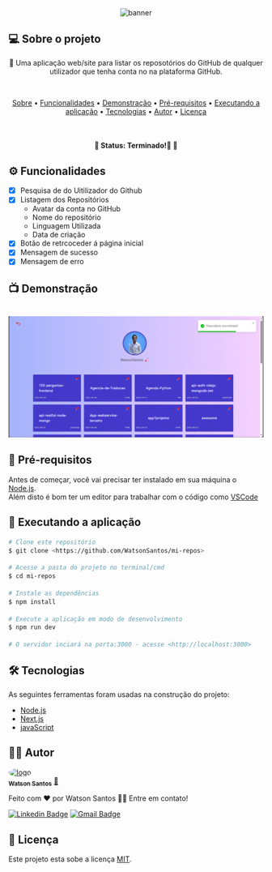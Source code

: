 <div align=center>
<img alt="banner" src="./src/app/favicon.ico" align=center/>  
</div>

## 💻 Sobre o projeto

<p align="center">🚀 Uma aplicação web/site para listar os reposotórios do GitHub de qualquer utilizador que tenha conta no na plataforma GitHub.</p>

<br>

<p align="center">
 <a href="#-sobre-o-projeto">Sobre</a> •
 <a href="#-funcionalidades">Funcionalidades</a> •
 <a href="#-demonstração">Demonstração</a> • 
 <a href="#-pré-requisitos">Pré-requisitos</a> • 
 <a href="#-executando-a-aplicação">Executando a aplicação</a> • 
 <a href="#-tecnologias">Tecnologias</a> • 
 <a href="#-autor">Autor</a> • 
 <a href="#user-content-licença">Licença</a>
</p>
<br>
<h4 align="center"> 
	🚩   Status:  Terminado!🚀   🚩
</h4>

## ⚙️ Funcionalidades

- [x] Pesquisa de do Uitilizador do Github
- [x] Listagem dos Repositórios
  - Avatar da conta no GitHub
  - Nome do repositório
  - Linguagem Utilizada
  - Data de criação
- [x] Botão de retrcoceder á página inicial
- [x] Mensagem de sucesso
- [x] Mensagem de erro

## 📺 Demonstração

<br>
<img alt="banner" src="./public/img/bunner.png" align=center/>

<br>

## 🔗 Pré-requisitos

Antes de começar, você vai precisar ter instalado em sua máquina o [Node.js](https://nodejs.org/en/).
<br>
Além disto é bom ter um editor para trabalhar com o código como [VSCode](https://code.visualstudio.com/)

## 🎲 Executando a aplicação

```bash
# Clone este repositório
$ git clone <https://github.com/WatsonSantos/mi-repos>

# Acesse a pasta do projeto no terminal/cmd
$ cd mi-repos

# Instale as dependências
$ npm install

# Execute a aplicação em modo de desenvolvimento
$ npm run dev

# O servidor inciará na porta:3000 - acesse <http://localhost:3000>
```

## 🛠 Tecnologias

As seguintes ferramentas foram usadas na construção do projeto:

- [Node.js](https://nodejs.org/)
- [Next.js](https://nextjs.org/)
- [javaScript](https://www.javascript.com/)

## 👨‍💻 Autor

<a href="https://github.com/WatsonSantos">
 <img style="border-radius: 50%;" src="https://avatars.githubusercontent.com/u/87064395?s=400&u=b48b05f5151f538308d8a50d2b058988ab3215b6&v=4" width="100px;" alt="logo"/>
 <br />
 <sub><b>Watson Santos</b></sub></a> <a href="https://github.com/WatsonSantos" title="Watson Github">🚀</a>

Feito com ❤️ por Watson Santos 👋🏽 Entre em contato!

[![Linkedin Badge](https://img.shields.io/badge/-Watson-blue?style=flat-square&logo=Linkedin&logoColor=white&link=https://www.linkedin.com/in/watson-dos-santos-a1b547182/)](https://www.linkedin.com/in/watson-dos-santos-a1b547182/)
[![Gmail Badge](https://img.shields.io/badge/-watsontavares72@gmail.com-c14438?style=flat-square&logo=Gmail&logoColor=white&link=mailto:watsontavares72@gmail.com)](mailto:watsontavares72@gmail.com)


## 📝 Licença

Este projeto esta sobe a licença [MIT](./LICENSE).
